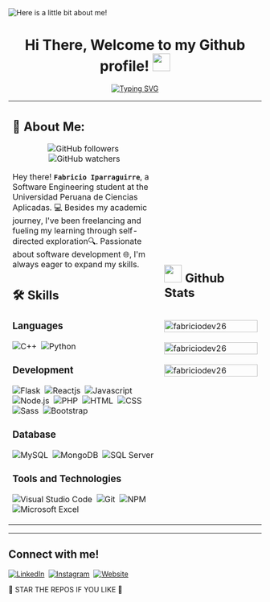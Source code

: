 <img src="https://media.licdn.com/dms/image/C4E16AQG6fiRaVk6R4Q/profile-displaybackgroundimage-shrink_350_1400/0/1592198028446?e=1710979200&v=beta&t=Xbj-d66GmzV5V90fVsKYg6hmDNCgWhDWL01ebcRxYio" alt="Here is a little bit about me!">

<h1 align="center"><b>Hi There, Welcome to my Github profile! </b><img src="https://media.giphy.com/media/hvRJCLFzcasrR4ia7z/giphy.gif" width="35"></h1>
<!--  -->
<p align="center">
  <a href="https://git.io/typing-svg"><img src="https://readme-typing-svg.demolab.com?font=Time+New+Roman&size=25&pause=1000&color=988BF7&background=FFFFFF00&center=true&random=false&width=600&height=100&lines=Student+of+Software+Engineering;Self-Front-End+Developer;Love+to+learn+new+stuffs..." alt="Typing SVG" /></a>
</p>

<table width="100%" >
  <tr>
  <td width="60%">
<div>
  <h2><b>💫 About Me:</b></h2>

<div align="center">
  
  ![GitHub followers](https://img.shields.io/github/followers/fabriciodev26)&nbsp;
  ![GitHub watchers](https://img.shields.io/github/watchers/fabriciodev26/gabodevcode)
  
</div>


<p>
  
Hey there! **`Fabricio Iparraguirre`**, a Software Engineering student at the Universidad Peruana de Ciencias Aplicadas. 💻 Besides my academic journey, I've been freelancing and fueling my learning through self-directed exploration🔍. Passionate about software development 🌐,  I'm always eager to expand my skills.
</p>
</div>

  <div>
  <h2><b>🛠️ Skills</b></h2>
  
  ### Languages
  ![C++](https://img.shields.io/badge/-C++-05122A?style=flat&logo=C%2B%2B&logoColor=00599C)&nbsp;
  ![Python](https://img.shields.io/badge/-Python-05122A?style=flat&logo=python)
  
  ### Development
  ![Flask](https://img.shields.io/badge/Flask-000000?style=flat&logo=flask&logoColor=white)&nbsp;
  ![Reactjs](https://img.shields.io/badge/React-20232A?style=flat&logo=react&logoColor=61DAFB)&nbsp;
  ![Javascript](https://img.shields.io/badge/JavaScript-F7DF1E?style=flat&logo=javascript&logoColor=black)&nbsp;
  ![Node.js](https://img.shields.io/badge/Node.js-43853D?style=flat&logo=node.js&logoColor=white)&nbsp;
  ![PHP](https://img.shields.io/badge/PHP-777BB4?style=flat&logo=php&logoColor=white)&nbsp;
  ![HTML](https://img.shields.io/badge/HTML5-E34F26?style=flat&logo=html5&logoColor=white)&nbsp;
  ![CSS](https://img.shields.io/badge/CSS3-1572B6?style=flat&logo=css3&logoColor=white)&nbsp;
  ![Sass](https://img.shields.io/badge/Sass-CC6699?style=flat&logo=sass&logoColor=white)&nbsp;
  ![Bootstrap](https://img.shields.io/badge/Bootstrap-563D7C?style=flat&logo=bootstrap&logoColor=white)
  
  ### Database
  ![MySQL](https://img.shields.io/badge/MySQL-00000F?style=flat&logo=mysql&logoColor=white)&nbsp;
  ![MongoDB](https://img.shields.io/badge/MongoDB-47A248?style=flat&logo=mongodb&logoColor=white)&nbsp;
  ![SQL Server](https://img.shields.io/badge/SQL%20Server-CC2927?style=flat&logo=microsoft-sql-server&logoColor=white)
  
  ### Tools and Technologies
  ![Visual Studio Code](https://img.shields.io/badge/Visual%20Studio%20Code-007ACC?style=flat&logo=visual-studio-code&logoColor=white)&nbsp;
  ![Git](https://img.shields.io/badge/-Git-05122A?style=flat&logo=git)&nbsp;
  ![NPM](https://img.shields.io/badge/npm-CB3837?style=flat&logo=npm&logoColor=white)&nbsp;
  ![Microsoft Excel](https://img.shields.io/badge/Microsoft%20Excel-217346?style=flat&logo=microsoft-excel&logoColor=white)


  </div> 
</td>
<td>
  
<h2><img src="https://media.giphy.com/media/iY8CRBdQXODJSCERIr/giphy.gif" width="35"><b> Github Stats </b></h2>
<br>
  <img width="100%" src="https://github-readme-stats.vercel.app/api?username=fabriciodev26&show_icons=true&theme=tokyonight&locale=en" alt="fabriciodev26" />
  <br><br>
  <img width="100%" src="https://github-readme-stats.vercel.app/api/top-langs?username=fabriciodev26&show_icons=true&theme=tokyonight&locale=en&layout=compact" alt="fabriciodev26" />
  <br><br>
  <img width="100%" src="https://github-readme-streak-stats.herokuapp.com/?user=fabriciodev26&show_icons=true&theme=tokyonight&locale=en" alt="fabriciodev26"/>
  <br>
</td>
 </tr>
</table>

  <hr>

<h2><b>Connect with me!</b></h2>

[![LinkedIn](https://img.shields.io/badge/linkedin-%230077B5.svg?&style=for-the-badge&logo=linkedin&logoColor=white)](https://www.linkedin.com/in/fabricio-iparraguirre-quintero/)&nbsp;
[![Instagram](https://img.shields.io/badge/instagram-%23E4405F.svg?&style=for-the-badge&logo=instagram&logoColor=white)](https://www.instagram.com/fabriciodev26/)&nbsp;
[![Website](https://img.shields.io/badge/website-b580f5.svg?&style=for-the-badge&logo=google-chrome&logoColor=white)](https://fabriciodev26.com)

🌟 STAR THE REPOS IF YOU LIKE 🌟
<br>

